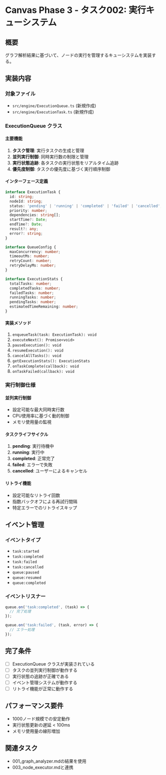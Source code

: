 # Canvas Phase 3 - タスク002: 実行キューシステム

## 概要
グラフ解析結果に基づいて、ノードの実行を管理するキューシステムを実装する。

## 実装内容

### 対象ファイル
- `src/engine/ExecutionQueue.ts` (新規作成)
- `src/engine/ExecutionTask.ts` (新規作成)

### ExecutionQueue クラス

#### 主要機能
1. **タスク管理**: 実行タスクの生成と管理
2. **並列実行制御**: 同時実行数の制限と管理
3. **実行状態追跡**: 各タスクの実行状態をリアルタイム追跡
4. **優先度制御**: タスクの優先度に基づく実行順序制御

#### インターフェース定義
```typescript
interface ExecutionTask {
  id: string;
  nodeId: string;
  status: 'pending' | 'running' | 'completed' | 'failed' | 'cancelled';
  priority: number;
  dependencies: string[];
  startTime?: Date;
  endTime?: Date;
  result?: any;
  error?: string;
}

interface QueueConfig {
  maxConcurrency: number;
  timeoutMs: number;
  retryCount: number;
  retryDelayMs: number;
}

interface ExecutionStats {
  totalTasks: number;
  completedTasks: number;
  failedTasks: number;
  runningTasks: number;
  pendingTasks: number;
  estimatedTimeRemaining: number;
}
```

#### 実装メソッド
1. `enqueueTask(task: ExecutionTask): void`
2. `executeNext(): Promise<void>`
3. `pauseExecution(): void`
4. `resumeExecution(): void`
5. `cancelAllTasks(): void`
6. `getExecutionStats(): ExecutionStats`
7. `onTaskComplete(callback): void`
8. `onTaskFailed(callback): void`

### 実行制御仕様

#### 並列実行制御
- 設定可能な最大同時実行数
- CPU使用率に基づく動的制御
- メモリ使用量の監視

#### タスクライフサイクル
1. **pending**: 実行待機中
2. **running**: 実行中
3. **completed**: 正常完了
4. **failed**: エラーで失敗
5. **cancelled**: ユーザーによるキャンセル

#### リトライ機能
- 設定可能なリトライ回数
- 指数バックオフによる再試行間隔
- 特定エラーでのリトライスキップ

## イベント管理

### イベントタイプ
- `task:started`
- `task:completed`
- `task:failed`
- `task:cancelled`
- `queue:paused`
- `queue:resumed`
- `queue:completed`

### イベントリスナー
```typescript
queue.on('task:completed', (task) => {
  // 完了処理
});

queue.on('task:failed', (task, error) => {
  // エラー処理
});
```

## 完了条件
- [ ] ExecutionQueue クラスが実装されている
- [ ] タスクの並列実行制御が動作する
- [ ] 実行状態の追跡が正確である
- [ ] イベント管理システムが動作する
- [ ] リトライ機能が正常に動作する

## パフォーマンス要件
- 1000ノード規模での安定動作
- 実行状態更新の遅延 < 100ms
- メモリ使用量の線形増加

## 関連タスク
- 001_graph_analyzer.mdの結果を使用
- 003_node_executor.mdと連携